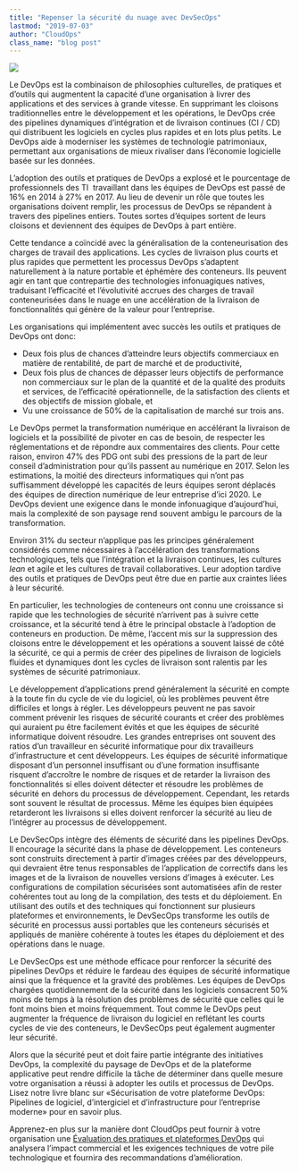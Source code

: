 ```yaml
---
title: "Repenser la sécurité du nuage avec DevSecOps"
lastmod: "2019-07-03"
author: "CloudOps"
class_name: "blog post"
---
```


<img src="/images/blog/post/RethinkingCloudSecurity.png" class="main-blog-image">

<p>Le DevOps est la combinaison de philosophies culturelles, de pratiques et d’outils qui augmentent la capacité d’une organisation à livrer des applications et des services à grande vitesse. En supprimant les cloisons traditionnelles entre le développement et les opérations, le DevOps crée des pipelines dynamiques d’intégration et de livraison continues (CI / CD) qui distribuent les logiciels en cycles plus rapides et en lots plus petits. Le DevOps aide à moderniser les systèmes de technologie patrimoniaux, permettant aux organisations de mieux rivaliser dans l’économie logicielle basée sur les données.</p><p>L’adoption des outils et pratiques de DevOps a explosé et le pourcentage de professionnels des TI&nbsp; travaillant dans les équipes de DevOps est passé de 16% en 2014 à 27% en 2017. Au lieu de devenir un rôle que toutes les organisations doivent remplir, les processus de DevOps se répandent à travers des pipelines entiers. Toutes sortes d’équipes sortent de leurs cloisons et deviennent des équipes de DevOps à part entière.</p><p>Cette tendance a coïncidé avec la généralisation de la conteneurisation des charges de travail des applications. Les cycles de livraison plus courts et plus rapides que permettent les processus DevOps s’adaptent naturellement à la nature portable et éphémère des conteneurs. Ils peuvent agir en tant que contrepartie des technologies infonuagiques natives, traduisant l’efficacité et l’évolutivité accrues des charges de travail conteneurisées dans le nuage en une accélération de la livraison de fonctionnalités qui génère de la valeur pour l’entreprise.</p><p>Les organisations qui implémentent avec succès les outils et pratiques de DevOps ont donc:</p><ul><li>Deux fois plus de chances d’atteindre leurs objectifs commerciaux en matière de rentabilité, de part de marché et de productivité,</li><li>Deux fois plus de chances de dépasser leurs objectifs de performance non commerciaux sur le plan de la quantité et de la qualité des produits et services, de l’efficacité opérationnelle, de la satisfaction des clients et des objectifs de mission globale, et&nbsp;</li><li>Vu une croissance de 50% de la capitalisation de marché sur trois ans.</li></ul><p>Le DevOps permet la transformation numérique en accélérant la livraison de logiciels et la possibilité de pivoter en cas de besoin, de respecter les réglementations et de répondre aux commentaires des clients. Pour cette raison, environ 47% des PDG ont subi des pressions de la part de leur conseil d’administration pour qu’ils passent au numérique en 2017. Selon les estimations, la moitié des directeurs informatiques qui n’ont pas suffisamment développé les capacités de leurs équipes seront déplacés des équipes de direction numérique de leur entreprise d’ici 2020. Le DevOps devient une exigence dans le monde infonuagique d’aujourd’hui, mais la complexité de son paysage rend souvent ambigu le parcours de la transformation.&nbsp;</p><p>Environ 31% du secteur n’applique pas les principes généralement considérés comme nécessaires à l’accélération des transformations technologiques, tels que l’intégration et la livraison continues, les cultures <em>lean </em>et agile et les cultures de travail collaboratives. Leur adoption tardive des outils et pratiques de DevOps peut être due en partie aux craintes liées à leur sécurité.&nbsp;</p><p>En particulier, les technologies de conteneurs ont connu une croissance si rapide que les technologies de sécurité n’arrivent pas à suivre cette croissance, et la sécurité tend à être le principal obstacle à l’adoption de conteneurs en production. De même, l’accent mis sur la suppression des cloisons entre le développement et les opérations a souvent laissé de côté la sécurité, ce qui a permis de créer des pipelines de livraison de logiciels fluides et dynamiques dont les cycles de livraison sont ralentis par les systèmes de sécurité patrimoniaux.</p><p>Le développement d’applications prend généralement la sécurité en compte à la toute fin du cycle de vie du logiciel, où les problèmes peuvent être difficiles et longs à régler. Les développeurs peuvent ne pas savoir comment prévenir les risques de sécurité courants et créer des problèmes qui auraient pu être facilement évités et que les équipes de sécurité informatique doivent résoudre. Les grandes entreprises ont souvent des ratios d’un travailleur en sécurité informatique pour dix travailleurs d’infrastructure et cent développeurs. Les équipes de sécurité informatique disposant d’un personnel insuffisant ou d’une formation insuffisante risquent d’accroître le nombre de risques et de retarder la livraison des fonctionnalités si elles doivent détecter et résoudre les problèmes de sécurité en dehors du processus de développement. Cependant, les retards sont souvent le résultat de processus. Même les équipes bien équipées retarderont les livraisons si elles doivent renforcer la sécurité au lieu de l’intégrer au processus de développement.&nbsp;</p><p>Le DevSecOps intègre des éléments de sécurité dans les pipelines DevOps. Il encourage la sécurité dans la phase de développement. Les conteneurs sont construits directement à partir d’images créées par des développeurs, qui devraient être tenus responsables de l’application de correctifs dans les images et de la livraison de nouvelles versions d’images à exécuter. Les configurations de compilation sécurisées sont automatisées afin de rester cohérentes tout au long de la compilation, des tests et du déploiement. En utilisant des outils et des techniques qui fonctionnent sur plusieurs plateformes et environnements, le DevSecOps transforme les outils de sécurité en processus aussi portables que les conteneurs sécurisés et appliqués de manière cohérente à toutes les étapes du déploiement et des opérations dans le nuage.</p><p>Le DevSecOps est une méthode efficace pour renforcer la sécurité des pipelines DevOps et réduire le fardeau des équipes de sécurité informatique ainsi que la fréquence et la gravité des problèmes. Les équipes de DevOps chargées quotidiennement de la sécurité dans les logiciels consacrent 50% moins de temps à la résolution des problèmes de sécurité que celles qui le font moins bien et moins fréquemment. Tout comme le DevOps peut augmenter la fréquence de livraison du logiciel en reflétant les courts cycles de vie des conteneurs, le DevSecOps peut également augmenter leur sécurité.</p><p>Alors que la sécurité peut et doit faire partie intégrante des initiatives DevOps, la complexité du paysage de DevOps et de la plateforme applicative peut rendre difficile la tâche de déterminer dans quelle mesure votre organisation a réussi à adopter les outils et processus de DevOps. Lisez notre livre blanc sur «Sécurisation de votre plateforme DevOps: Pipelines de logiciel, d’intergiciel et d’infrastructure pour l’entreprise moderne» pour en savoir plus.</p><p>Apprenez-en plus sur la manière dont CloudOps peut fournir à votre organisation une <a href="https://www.cloudops.com/fr/evaluation-des-pratiques-et-plateformes-devops/">Évaluation des pratiques et plateformes DevOps</a> qui analysera l’impact commercial et les exigences techniques de votre pile technologique et fournira des recommandations d’amélioration.</p>